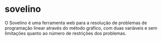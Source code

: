 # sovelino
O Sovelino é uma ferramenta web para a resolução de problemas de programação linear através do método gráfico, com duas variáveis e sem limitações quanto ao número de restrições dos problemas.
